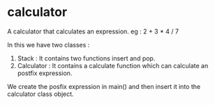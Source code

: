 # calculator

A calculator that calculates an expression.
eg : 2 + 3 * 4 / 7

In this we have two classes :
1) Stack : It contains two functions insert and pop.
2) Calculator : It contains a calculate function which can calculate an postfix expression.

We create the posfix expression in main() and then insert it into the calculator class object.
